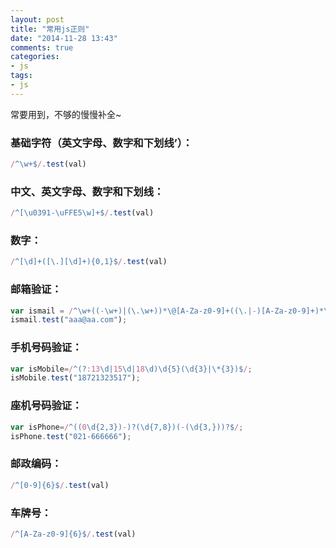 ```yaml
---
layout: post
title: "常用js正则"
date: "2014-11-28 13:43"
comments: true
categories:
- js
tags:
- js
---
```


常要用到，不够的慢慢补全~

### 基础字符（英文字母、数字和下划线’）：

```javascript
/^\w+$/.test(val)
```

### 中文、英文字母、数字和下划线：

```javascript
/^[\u0391-\uFFE5\w]+$/.test(val)
```

### 数字：

```javascript
/^[\d]+([\.][\d]+){0,1}$/.test(val)
```

### 邮箱验证：

```javascript
var ismail = /^\w+((-\w+)|(\.\w+))*\@[A-Za-z0-9]+((\.|-)[A-Za-z0-9]+)*\.[A-Za-z0-9]+$/;
ismail.test("aaa@aa.com");
```

### 手机号码验证：

```javascript
var isMobile=/^(?:13\d|15\d|18\d)\d{5}(\d{3}|\*{3})$/;
isMobile.test("18721323517");
```

### 座机号码验证：

```javascript
var isPhone=/^((0\d{2,3})-)?(\d{7,8})(-(\d{3,}))?$/;
isPhone.test("021-666666");
```

### 邮政编码：

```javascript
/^[0-9]{6}$/.test(val)
```

### 车牌号：

```javascript
/^[A-Za-z0-9]{6}$/.test(val)
```

